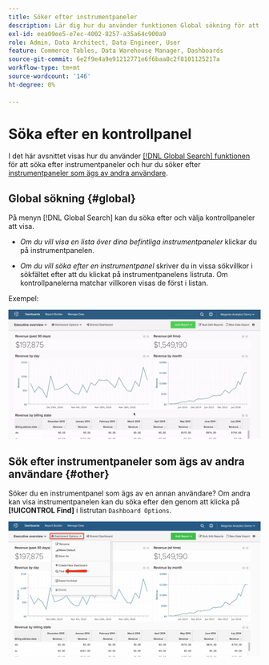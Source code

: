 ```yaml
---
title: Söker efter instrumentpaneler
description: Lär dig hur du använder funktionen Global sökning för att söka efter instrumentpaneler och hur du söker efter instrumentpaneler som ägs av andra användare.
exl-id: eea09ee5-e7ec-4002-8257-a35a64c900a9
role: Admin, Data Architect, Data Engineer, User
feature: Commerce Tables, Data Warehouse Manager, Dashboards
source-git-commit: 6e2f9e4a9e91212771e6f6baa8c2f8101125217a
workflow-type: tm+mt
source-wordcount: '146'
ht-degree: 0%

---
```


# Söka efter en kontrollpanel

I det här avsnittet visas hur du använder [[!DNL Global Search] funktionen](#global) för att söka efter instrumentpaneler och hur du söker efter [instrumentpaneler som ägs av andra användare](#other).

## Global sökning {#global}

På menyn [!DNL Global Search] kan du söka efter och välja kontrollpaneler att visa.

* *Om du vill visa en lista över dina befintliga instrumentpaneler* klickar du på instrumentpanelen.

* *Om du vill söka efter en instrumentpanel* skriver du in vissa sökvillkor i sökfältet efter att du klickat på instrumentpanelens listruta. Om kontrollpanelerna matchar villkoren visas de först i listan.

Exempel:

![global sökning på instrumentpanelen](../../assets/dboard-global-search.gif)

## Sök efter instrumentpaneler som ägs av andra användare {#other}

Söker du en instrumentpanel som ägs av en annan användare? Om andra kan visa instrumentpanelen kan du söka efter den genom att klicka på **[!UICONTROL Find]** i listrutan `Dashboard Options`.

![sök efter instrumentpaneler](../../assets/find-dboards-other-owners.png)
